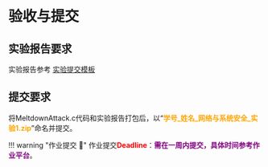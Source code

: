 # 验收与提交

## 实验报告要求

实验报告参考 [实验提交模板](https://gitee.com/hitsz-cslab/net-work-security/tree/master/stupkt)


## 提交要求

将MeltdownAttack.c代码和实验报告打包后，以“<font color=orange>**学号_姓名_网络与系统安全_实验1.zip**</font>”命名并提交。


!!! warning "作业提交 :calendar:"
    作业提交<font color = red>**Deadline**</font>：<font color = purple>**需在一周内提交，具体时间参考作业平台**</font>。
